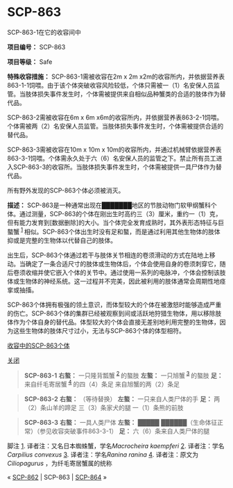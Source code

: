 # SCP-863
                        




SCP-863-1在它的收容间中



**项目编号：** SCP-863

**项目等级：** Safe

**特殊收容措施：** SCP-863-1需被收容在2m x 2m x2m的收容所内，并依据营养表863-1-1饲喂。由于该个体突破收容风险较低，个体只需被一（1）名安保人员监管。当肢体损失事件发生时，个体需被提供来自相似品种蟹类的合适的肢体作为替代品。

SCP-863-2需被收容在6m x 6m x6m的收容所内，并依据营养表863-2-1饲喂。个体需被两（2）名安保人员监管。当肢体损失事件发生时，个体需被提供合适的替代品。

SCP-863-3需被收容在10m x 10m x 10m的收容所内，并通过机械臂依据营养表863-3-1饲喂。个体需永久处于六（6）名安保人员的监管之下。禁止所有员工进入SCP-863-3的收容所。当肢体损失事件发生时，个体需被提供一具尸体作为替代品。

所有野外发现的SCP-863个体必须被消灭。

**描述：** SCP-863是一种通常出现在███████地区的节肢动物门软甲纲蟹科个体。通过测量，SCP-863的个体在刚出生时高约三（3）厘米，重约一（1）克，但有能力发育到[数据删除]的大小。当个体完全发育成熟时，其外表形态特征与巨螯蟹<sup class='footnoteref'>
 <a shape='rect' class='footnoteref' id='footnoteref-1' href='javascript:;' onclick='WIKIDOT.page.utils.scrollToReference(&apos;footnote-1&apos;)'>1</a>
</sup>相似。SCP-863个体出生时没有足和螯，而是通过利用其他生物体的肢体抑或是完整的生物体以代替自己的肢体。

出生后，SCP-863个体通过若干与肢体关节相连的卷须滑动的方式在陆地上移动。当确定了一条合适尺寸的肢体或生物体后，个体会使用自身的卷须刺穿它，随后卷须收缩并使它嵌入个体的关节中。通过使用一系列的电脉冲，个体会控制该肢体或生物体的神经系统。这一过程并不完美，因此被利用的肢体通常会周期性地痉挛或抽搐。

SCP-863个体拥有极强的领土意识，而体型较大的个体在被激怒时能够造成严重的伤亡。SCP-863个体的集群已经被观察到间或活跃地狩猎生物体，用以移除肢体作为个体自身的替代品。体型较大的个体会直接无差别地利用完整的生物体，因为这些生物体的肢体尺寸过小，无法与SCP-863个体的体型相符。


<a shape='rect' class='collapsible-block-link' href='javascript:;'>&#25910;&#23481;&#20013;&#30340;SCP-863&#20010;&#20307;</a>

<a shape='rect' class='collapsible-block-link' href='javascript:;'>&#20851;&#38381;</a>


> **SCP-863-1** 
**右螯：** 一只隆背瓢蟹<sup class='footnoteref'>
 <a shape='rect' class='footnoteref' id='footnoteref-2' href='javascript:;' onclick='WIKIDOT.page.utils.scrollToReference(&apos;footnote-2&apos;)'>2</a>
</sup>的螯肢
**左螯：** 一只旭蟹<sup class='footnoteref'>
 <a shape='rect' class='footnoteref' id='footnoteref-3' href='javascript:;' onclick='WIKIDOT.page.utils.scrollToReference(&apos;footnote-3&apos;)'>3</a>
</sup>的螯肢
**足：** 来自纤毛寄居蟹<sup class='footnoteref'>
 <a shape='rect' class='footnoteref' id='footnoteref-4' href='javascript:;' onclick='WIKIDOT.page.utils.scrollToReference(&apos;footnote-4&apos;)'>4</a>
</sup>的四（4）条足 来自旭蟹的两（2）条足
> 


> **SCP-863-2** 
**右螯：** （等待替换）
**左螯：** 一只来自人类尸体的手
**足：** 两（2）条山羊的蹄足 三（3）条家犬的腿 一（1）条熊的前肢
> 


> **SCP-863-3** 
**右螯：** 一具人类尸体
**左螯：** █████ ██████（生命体征正常）（参见收容突破事件863-3-1）
**足：** 六（6）条来自人类尸体的腿
> 





脚注
<a shape='rect' href='javascript:;' onclick='WIKIDOT.page.utils.scrollToReference(&apos;footnoteref-1&apos;)'>1</a>. 译者注：又名日本蜘蛛蟹，学名*Macrocheira kaempferi* 
<a shape='rect' href='javascript:;' onclick='WIKIDOT.page.utils.scrollToReference(&apos;footnoteref-2&apos;)'>2</a>. 译者注：学名*Carpilius convexus* 
<a shape='rect' href='javascript:;' onclick='WIKIDOT.page.utils.scrollToReference(&apos;footnoteref-3&apos;)'>3</a>. 译者注：学名*Ranina ranina* 
<a shape='rect' href='javascript:;' onclick='WIKIDOT.page.utils.scrollToReference(&apos;footnoteref-4&apos;)'>4</a>. 译者注：原文为*Ciliopagurus* ，为纤毛寄居蟹属的统称



« [SCP-862](/scp-862) | SCP-863 | [SCP-864](/scp-864) »





                    